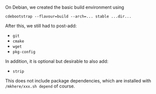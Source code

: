 On Debian, we created the basic build environment using

```
cdebootstrap --flavour=build --arch=... stable ...dir...
```

After this, we still had to post-add:

  - `git`
  - `cmake`
  - `wget`
  - `pkg-config`

In addition, it is optional but desirable to also add:

  - `strip`

This does not include package dependencies, which are installed
with `/mkhere/xxx.sh depend` of course.
